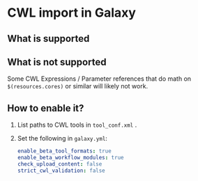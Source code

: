 CWL import in Galaxy
====================

What is supported
-----------------

What is not supported
---------------------

Some CWL Expressions / Parameter references that do math on `$(resources.cores)`
or similar will likely not work.

How to enable it?
-----------------

1. List paths to CWL tools in `tool_conf.xml` .
2. Set the following in  `galaxy.yml`: 

   ```yaml
   enable_beta_tool_formats: true
   enable_beta_workflow_modules: true
   check_upload_content: false
   strict_cwl_validation: false
   ```
